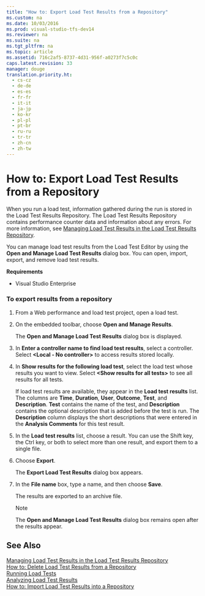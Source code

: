 ```yaml
---
title: "How to: Export Load Test Results from a Repository"
ms.custom: na
ms.date: 10/03/2016
ms.prod: visual-studio-tfs-dev14
ms.reviewer: na
ms.suite: na
ms.tgt_pltfrm: na
ms.topic: article
ms.assetid: 716c2af5-8737-4d31-956f-a0273f7c5c0c
caps.latest.revision: 33
manager: douge
translation.priority.ht: 
  - cs-cz
  - de-de
  - es-es
  - fr-fr
  - it-it
  - ja-jp
  - ko-kr
  - pl-pl
  - pt-br
  - ru-ru
  - tr-tr
  - zh-cn
  - zh-tw
---
```

# How to: Export Load Test Results from a Repository
When you run a load test, information gathered during the run is stored in the Load Test Results Repository. The Load Test Results Repository contains performance counter data and information about any errors. For more information, see [Managing Load Test Results in the Load Test Results Repository](../dv_TeamTestALM/Managing-Load-Test-Results-in-the-Load-Test-Results-Repository.md).  
  
 You can manage load test results from the Load Test Editor by using the **Open and Manage Load Test Results** dialog box. You can open, import, export, and remove load test results.  
  
 **Requirements**  
  
-   Visual Studio Enterprise  
  
### To export results from a repository  
  
1.  From a Web performance and load test project, open a load test.  
  
2.  On the embedded toolbar, choose **Open and Manage Results**.  
  
     The **Open and Manage Load Test Results** dialog box is displayed.  
  
3.  In **Enter a controller name to find load test results**, select a controller. Select **<Local - No controller>** to access results stored locally.  
  
4.  In **Show results for the following load test**, select the load test whose results you want to view. Select **<Show results for all tests\>** to see all results for all tests.  
  
     If load test results are available, they appear in the **Load test results** list. The columns are **Time**, **Duration**, **User**, **Outcome**, **Test**, and **Description**. **Test** contains the name of the test, and **Description** contains the optional description that is added before the test is run. The **Description** column displays the short descriptions that were entered in the **Analysis Comments** for this test result.  
  
5.  In the **Load test results** list, choose a result. You can use the Shift key, the Ctrl key, or both to select more than one result, and export them to a single file.  
  
6.  Choose **Export**.  
  
     The **Export Load Test Results** dialog box appears.  
  
7.  In the **File name** box, type a name, and then choose **Save**.  
  
     The results are exported to an archive file.  
  
    > [!NOTE]
    >  The **Open and Manage Load Test Results** dialog box remains open after the results appear.  
  
## See Also  
 [Managing Load Test Results in the Load Test Results Repository](../dv_TeamTestALM/Managing-Load-Test-Results-in-the-Load-Test-Results-Repository.md)   
 [How to: Delete Load Test Results from a Repository](../dv_TeamTestALM/How-to--Delete-Load-Test-Results-from-a-Repository.md)   
 [Running Load Tests](../Topic/Running%20Load%20Tests.md)   
 [Analyzing Load Test Results](../dv_TeamTestALM/Analyzing-Load-Test-Results-Using-the-Load-Test-Analyzer.md)   
 [How to: Import Load Test Results into a Repository](../dv_TeamTestALM/How-to--Import-Load-Test-Results-into-a-Repository.md)